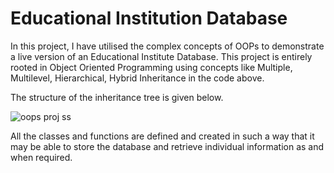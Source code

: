 # Educational Institution Database
In this project, I have utilised the complex concepts of OOPs to demonstrate a live version of an Educational Institute Database. This project is entirely rooted in Object Oriented Programming using concepts like Multiple, Multilevel, Hierarchical, Hybrid Inheritance in the code above.

The structure of the inheritance tree is given below.

![oops proj ss](https://github.com/123sdgrim/Educational-Institution-OOP/assets/126233165/21b7be41-bebb-49d8-8393-035e3ba29785)

All the classes and functions are defined and created in such a way that it may be able to store the database and retrieve individual information as and when required.

